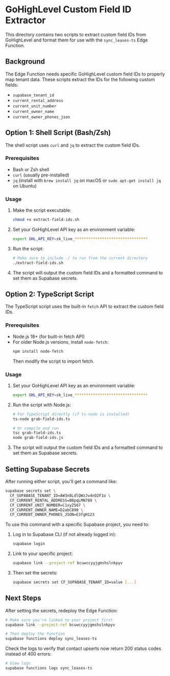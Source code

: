 # GoHighLevel Custom Field ID Extractor

This directory contains two scripts to extract custom field IDs from GoHighLevel and format them for use with the `sync_leases-ts` Edge Function.

## Background

The Edge Function needs specific GoHighLevel custom field IDs to properly map tenant data. These scripts extract the IDs for the following custom fields:

- `supabase_tenant_id`
- `current_rental_address`
- `current_unit_number`
- `current_owner_name`
- `current_owner_phones_json`

## Option 1: Shell Script (Bash/Zsh)

The shell script uses `curl` and `jq` to extract the custom field IDs.

### Prerequisites

- Bash or Zsh shell
- `curl` (usually pre-installed)
- `jq` (install with `brew install jq` on macOS or `sudo apt-get install jq` on Ubuntu)

### Usage

1. Make the script executable:
   ```bash
   chmod +x extract-field-ids.sh
   ```

2. Set your GoHighLevel API key as an environment variable:
   ```bash
   export GHL_API_KEY=sk_live_********************************
   ```

3. Run the script:
   ```bash
   # Make sure to include ./ to run from the current directory
   ./extract-field-ids.sh
   ```

4. The script will output the custom field IDs and a formatted command to set them as Supabase secrets.

## Option 2: TypeScript Script

The TypeScript script uses the built-in `fetch` API to extract the custom field IDs.

### Prerequisites

- Node.js 18+ (for built-in fetch API)
- For older Node.js versions, install `node-fetch`:
  ```bash
  npm install node-fetch
  ```
  Then modify the script to import fetch.

### Usage

1. Set your GoHighLevel API key as an environment variable:
   ```bash
   export GHL_API_KEY=sk_live_********************************
   ```

2. Run the script with Node.js:
   ```bash
   # For TypeScript directly (if ts-node is installed)
   ts-node grab-field-ids.ts
   
   # Or compile and run
   tsc grab-field-ids.ts
   node grab-field-ids.js
   ```

3. The script will output the custom field IDs and a formatted command to set them as Supabase secrets.

## Setting Supabase Secrets

After running either script, you'll get a command like:

```bash
supabase secrets set \
  CF_SUPABASE_TENANT_ID=AW3n8LdlQWzJv4nO2F1o \
  CF_CURRENT_RENTAL_ADDRESS=B0pqLMN789 \
  CF_CURRENT_UNIT_NUMBER=C1xyZ567 \
  CF_CURRENT_OWNER_NAME=D2abC890 \
  CF_CURRENT_OWNER_PHONES_JSON=E3fgH123
```

To use this command with a specific Supabase project, you need to:

1. Log in to Supabase CLI (if not already logged in):
   ```bash
   supabase login
   ```

2. Link to your specific project:
   ```bash
   supabase link --project-ref bcuwccyyjgmshslnkpyv
   ```

3. Then set the secrets:
   ```bash
   supabase secrets set CF_SUPABASE_TENANT_ID=value [...]
   ```

## Next Steps

After setting the secrets, redeploy the Edge Function:

```bash
# Make sure you're linked to your project first
supabase link --project-ref bcuwccyyjgmshslnkpyv

# Then deploy the function
supabase functions deploy sync_leases-ts
```

Check the logs to verify that contact upserts now return 200 status codes instead of 400 errors:

```bash
# View logs
supabase functions logs sync_leases-ts
```